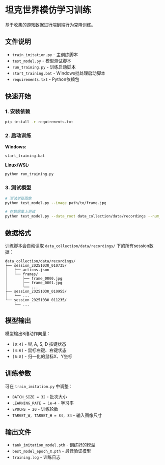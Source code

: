 # 坦克世界模仿学习训练

基于收集的游戏数据进行端到端行为克隆训练。

## 文件说明

- `train_imitation.py` - 主训练脚本
- `test_model.py` - 模型测试脚本  
- `run_training.py` - 训练启动脚本
- `start_training.bat` - Windows批处理启动脚本
- `requirements.txt` - Python依赖包

## 快速开始

### 1. 安装依赖

```bash
pip install -r requirements.txt
```

### 2. 启动训练

**Windows:**
```bash
start_training.bat
```

**Linux/WSL:**
```bash
python run_training.py
```

### 3. 测试模型

```bash
# 测试单张图像
python test_model.py --image path/to/frame.jpg

# 在数据集上测试
python test_model.py --data_root data_collection/data/recordings --num_samples 20
```

## 数据格式

训练脚本会自动读取 `data_collection/data/recordings/` 下的所有session数据：

```
data_collection/data/recordings/
├── session_20251030_010735/
│   ├── actions.json
│   └── frames/
│       ├── frame_0000.jpg
│       ├── frame_0001.jpg
│       └── ...
├── session_20251030_010955/
│   └── ...
└── session_20251030_011235/
    └── ...
```

## 模型输出

模型输出8维动作向量：
- `[0:4]` - W, A, S, D 按键状态
- `[4:6]` - 鼠标左键、右键状态  
- `[6:8]` - 归一化的鼠标X、Y坐标

## 训练参数

可在 `train_imitation.py` 中调整：

- `BATCH_SIZE = 32` - 批次大小
- `LEARNING_RATE = 1e-4` - 学习率
- `EPOCHS = 20` - 训练轮数
- `TARGET_W, TARGET_H = 84, 84` - 输入图像尺寸

## 输出文件

- `tank_imitation_model.pth` - 训练好的模型
- `best_model_epoch_X.pth` - 最佳验证模型
- `training.log` - 训练日志
